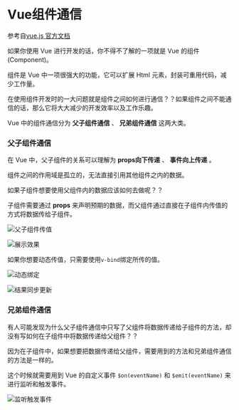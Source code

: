 # Vue组件通信

参考自[vue.js 官方文档](https://cn.vuejs.org/v2/guide/components.html)

如果你使用 Vue 进行开发的话，你不得不了解的一项就是 Vue 的组件(Component)。

组件是 Vue 中一项很强大的功能，它可以扩展 Html 元素，封装可重用代码，减少工作量。

在使用组件开发时的一大问题就是组件之间如何进行通信？？如果组件之间不能通信的话，那么它将大大减少的开发效率以及工作乐趣。

Vue 中的组件通信分为 **父子组件通信** 、 **兄弟组件通信** 这两大类。


### 父子组件通信

在 Vue 中，父子组件的关系可以理解为 **props向下传递** 、 **事件向上传递** 。

组件之间的作用域是孤立的，无法直接引用其他组件之内的数据。

如果子组件想要使用父组件内的数据应该如何去做呢？？

子组件需要通过 **props** 来声明预期的数据，而父组件通过直接在子组件内传值的方式将数据传给子组件。


![父子组件传值](http://upload-images.jianshu.io/upload_images/6874766-26e4cd670b81eb17.png?imageMogr2/auto-orient/strip%7CimageView2/2/w/1240)


![展示效果](http://upload-images.jianshu.io/upload_images/6874766-194e55afa9c390f5.png?imageMogr2/auto-orient/strip%7CimageView2/2/w/1240)


如果你想要动态传值，只需要使用`v-bind`绑定所传的值。

![动态绑定](http://upload-images.jianshu.io/upload_images/6874766-49fd2ec45d6f8549.png?imageMogr2/auto-orient/strip%7CimageView2/2/w/1240)

![结果同步更新](http://upload-images.jianshu.io/upload_images/6874766-3fbc4074cc5e293c.png?imageMogr2/auto-orient/strip%7CimageView2/2/w/1240)



### 兄弟组件通信

有人可能发现为什么父子组件通信中只写了父组件将数据传递给子组件的方法，却没有写如何在子组件中将数据传递给父组件？？

因为在子组件中，如果想要把数据传递给父组件，需要用到的方法和兄弟组件通信的方法是一样的。

这个时候就需要用到 Vue 的自定义事件 `$on(eventName)` 和 `$emit(eventName)` 来进行监听和触发事件。

![监听触发事件](http://upload-images.jianshu.io/upload_images/6874766-3255ef0388309a01.png?imageMogr2/auto-orient/strip%7CimageView2/2/w/1240)



